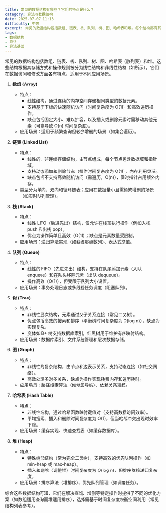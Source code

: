 ```yaml
---
title: 常见的数据结构有哪些？它们的特点是什么？
category: 算法与数据结构
date: 2025-07-07 11:13
difficulty: 中等
excerpt: 常见的数据结构包括数组、链表、栈、队列、树、图、哈希表和堆。每个结构都有其独特的操作特点和适用场景。
tags:
- 数据结构
- 算法
- 算法基础
---
```

常见的数据结构包括数组、链表、栈、队列、树、图、哈希表（散列表）和堆。这些结构根据其存储方式和操作规则被分为线性结构和非线性结构（如所示），它们在数据访问和修改方面各有特点，适用于不同应用场景。  

1. **数组 (Array)**  
   - 特点：  
     - 线性结构，通过连续的内存空间存储相同类型的数据元素。  
     - 支持基于下标的快速随机访问（时间复杂度为 O(1)）和高效遍历操作。  
     - 缺点包括固定大小、难以扩容，以及插入或删除元素时需移动其他元素（可能导致 O(n) 时间复杂度）。  
   - 应用场景：适用于频繁查询但较少增删的场景（如集合遍历）。  

2. **链表 (Linked List)**  
   - 特点：  
     - 线性的、非连续存储结构，由节点组成，每个节点包含数据域和指针域。  
     - 支持动态添加和删除节点（操作时间复杂度为 O(1)），内存利用灵活。  
     - 缺点包括不支持高效随机访问（需遍历，O(n)），同时指针占用额外内存。  
   - 类型分为单向、双向和循环链表；应用在数据量小且需频繁增删的场景（如实时队列管理）。  

3. **栈 (Stack)**  
   - 特点：  
     - 线性 LIFO（后进先出）结构，仅允许在栈顶执行操作（例如入栈 push 和出栈 pop）。  
     - 优点为操作简单且高效（O(1)）；缺点是元素数量受限制。  
   - 应用场景：递归算法实现（如斐波那契数列）、表达式求值。  

4. **队列 (Queue)**  
   - 特点：  
     - 线性的 FIFO（先进先出）结构，支持在队尾添加元素（入队 enqueue）和在队头移除元素（出队 dequeue）。  
     - 操作高效（O(1)），但受限于队列大小设置。  
   - 应用场景：事务处理日志或多线程任务调度（阻塞队列）。  

5. **树 (Tree)**  
   - 特点：  
     - 非线性层次结构，元素通过父子关系连接（常见二叉树）。  
     - 优点包括高效的搜索和排序（平衡树时间复杂度为 O(log n)），缺点为实现复杂。  
     - 变体如 B+ 树支持数据库索引，红黑树用于维护有序映射结构。  
   - 应用场景：数据库索引、文件系统管理和层次数据存储。  

6. **图 (Graph)**  
   - 特点：  
     - 非线性的复杂结构，由节点和边表示关系，支持动态连接（如社交网络）。  
     - 高效处理多对多关系，缺点为操作实现耗费内存和遍历耗时。  
   - 应用场景：路径搜索算法（如地图导航）、依赖关系建模。  

7. **哈希表 (Hash Table)**  
   - 特点：  
     - 非线性结构，通过哈希函数映射键值对（支持高数据访问效率）。  
     - 平均搜索、插入和删除时间复杂度为 O(1)，但当哈希冲突出现时效率下降。  
   - 应用场景：缓存实现、快速查找表（如缓存数据库）。  

8. **堆 (Heap)**  
   - 特点：  
     - 特殊树形结构（常为完全二叉树），支持高效的优先队列操作（如 min-heap 或 max-heap）。  
     - 插入和删除（调整堆）时间复杂度为 O(log n)，但排序依赖递归复杂度。  
   - 应用场景：排序算法（堆排序）、优先队列管理（如调度任务）。  

综合这些数据结构可知，它们在解决查询、增删等特定操作时提供了不同的优化方案（如数组适用查询而堆适用排序），选择需基于时间复杂度权衡空间利用（常见结构列表参考）。
